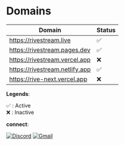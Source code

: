 # Domains

| Domain                         | Status |
| ------------------------------ | ------ |
| https://rivestream.live        | ✅     |
| https://rivestream.pages.dev   | ✅     |
| https://rivestream.vercel.app  | ❌     |
| https://rivestream.netlify.app | ✅     |
| https://rive-next.vercel.app   | ❌     |

**Legends**:

✅ : Active  
❌ : Inactive

**connect**:

[![Discord](https://img.shields.io/badge/discord-7c3aed?&style=for-the-badge&logo=discord&logoColor=white&color=7c3aed&cacheSeconds=3600)](https://discord.gg/6xJmJja8fV)
[![Gmail](https://img.shields.io/badge/mail-7c3aed?&style=for-the-badge&logo=gmail&logoColor=white&color=7c3aed&cacheSeconds=3600)](mailto:aarav4dev@hotmail.com)

